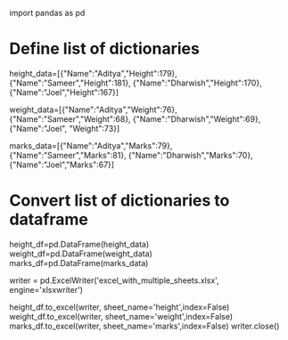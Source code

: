 import pandas as pd

# Define list of dictionaries

height_data=[{"Name":"Aditya","Height":179},
      {"Name":"Sameer","Height":181},
      {"Name":"Dharwish","Height":170},
      {"Name":"Joel","Height":167}]

weight_data=[{"Name":"Aditya","Weight":76},
      {"Name":"Sameer","Weight":68},
      {"Name":"Dharwish","Weight":69},
      {"Name":"Joel", "Weight":73}]

marks_data=[{"Name":"Aditya","Marks":79},
      {"Name":"Sameer","Marks":81},
      {"Name":"Dharwish","Marks":70},
      {"Name":"Joel","Marks":67}]

# Convert list of dictionaries to dataframe

height_df=pd.DataFrame(height_data)
weight_df=pd.DataFrame(weight_data)
marks_df=pd.DataFrame(marks_data)

writer = pd.ExcelWriter('excel_with_multiple_sheets.xlsx', engine='xlsxwriter')

height_df.to_excel(writer, sheet_name='height',index=False)
weight_df.to_excel(writer, sheet_name='weight',index=False)
marks_df.to_excel(writer, sheet_name='marks',index=False)
writer.close()
